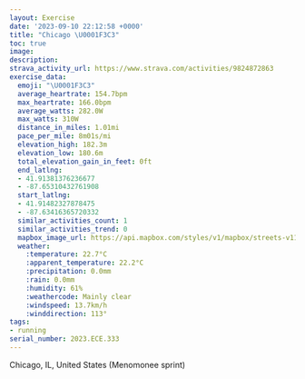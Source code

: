 ```yaml
---
layout: Exercise
date: '2023-09-10 22:12:58 +0000'
title: "Chicago \U0001F3C3"
toc: true
image:
description:
strava_activity_url: https://www.strava.com/activities/9824872863
exercise_data:
  emoji: "\U0001F3C3"
  average_heartrate: 154.7bpm
  max_heartrate: 166.0bpm
  average_watts: 282.0W
  max_watts: 310W
  distance_in_miles: 1.01mi
  pace_per_mile: 8m01s/mi
  elevation_high: 182.3m
  elevation_low: 180.6m
  total_elevation_gain_in_feet: 0ft
  end_latlng:
  - 41.91381376236677
  - -87.65310432761908
  start_latlng:
  - 41.91482327878475
  - -87.63416365720332
  similar_activities_count: 1
  similar_activities_trend: 0
  mapbox_image_url: https://api.mapbox.com/styles/v1/mapbox/streets-v11/static/path-5+787af2-1.0(any~Frr%7BuO%40nHHhAJpFJnTDNF%40hAGT%40DD%40LVhm%40),pin-s-s+e5b22e(-87.63706,41.91473),pin-s-f+89ae00(-87.65117,41.91383999999999)/auto/800x800?access_token=pk.eyJ1Ijoiam9zaGJlY2ttYW4iLCJhIjoiY205eWR2aDd1MWZ6djJrbXc4a3M0bWZleiJ9.XiG9OWkNcZk2QzjJbxLB4A
  weather:
    :temperature: 22.7°C
    :apparent_temperature: 22.2°C
    :precipitation: 0.0mm
    :rain: 0.0mm
    :humidity: 61%
    :weathercode: Mainly clear
    :windspeed: 13.7km/h
    :winddirection: 113°
tags:
- running
serial_number: 2023.ECE.333
---
```

Chicago, IL, United States (Menomonee sprint)
